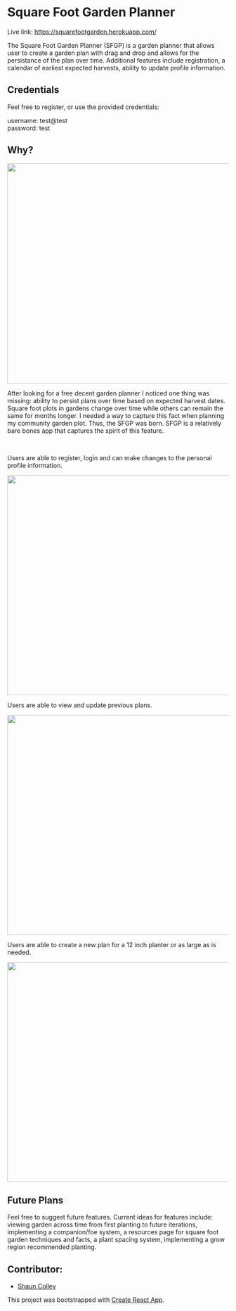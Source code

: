 # Square Foot Garden Planner

Live link: https://squarefootgarden.herokuapp.com/

The Square Foot Garden Planner (SFGP) is a garden planner that allows user to create a garden plan with drag and drop and allows for the persistance of the plan over time. Additional features include registration, a calendar of earliest expected harvests, ability to update profile information.

## Credentials

Feel free to register, or use the provided credentials:

username: test@test
<br>
password: test


## Why?

<img src="readme/landing-page.gif" width="750" height="500"/>

After looking for a free decent garden planner I noticed one thing was missing: ability to persist plans over time based on expected harvest dates. Square foot plots in gardens change over time while others can remain the same for months longer. I needed a way to capture this fact when planning my community garden plot. Thus, the SFGP was born. SFGP is a relatively bare bones app that captures the spirit of this feature.

<br>

Users are able to register, login and can make changes to the personal profile information.

<img src="readme/login.gif" width="750" height="500"/> 

<br>

Users are able to view and update previous plans.

<img src="readme/view-update-plan.gif" width="750" height="500"/> 

<br>

Users are able to create a new plan for a 12 inch planter or as large as is needed.

<img src="readme/make-plan.gif" width="750" height="500"/> 

<br>

## Future Plans

Feel free to suggest future features. Current ideas for features include: viewing garden across time from first planting to future iterations, implementing a companion/foe system, a resources page for square foot garden techniques and facts, a plant spacing system, implementing a grow region recommended planting.

## Contributor:

* [Shaun Colley](https://github.com/shaunwcolley)


This project was bootstrapped with [Create React App](https://github.com/facebook/create-react-app).
